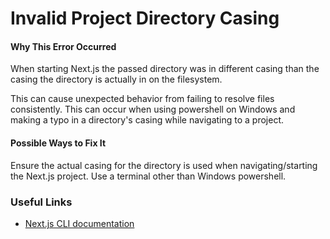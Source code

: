 # Invalid Project Directory Casing

#### Why This Error Occurred

When starting Next.js the passed directory was in different casing than the casing the directory is actually in on the filesystem.

This can cause unexpected behavior from failing to resolve files consistently. This can occur when using powershell on Windows and making a typo in a directory's casing while navigating to a project.

#### Possible Ways to Fix It

Ensure the actual casing for the directory is used when navigating/starting the Next.js project. Use a terminal other than Windows powershell.

### Useful Links

- [Next.js CLI documentation](https://nextjs.org/docs/api-reference/cli)
